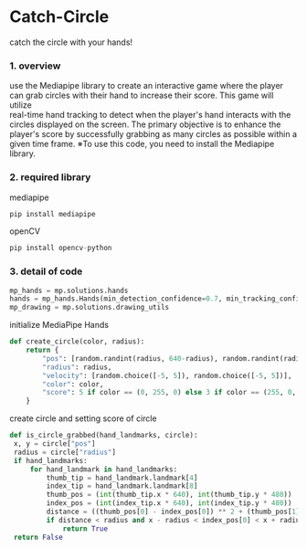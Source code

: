 # Catch-Circle
catch the circle with your hands!

### 1. overview
   use the Mediapipe library to create an interactive game where the player can grab circles with their hand to increase their score. This game will utilize   
   real-time hand tracking to detect when the player's hand interacts with the circles displayed on the screen. The primary objective is to enhance the player's score 
   by successfully grabbing as many circles as possible within a given time frame.
   ※To use this code, you need to install the Mediapipe library.

### 2. required library
   mediapipe
   ``` python
   pip install mediapipe
   ```
   
   openCV
   ``` python
   pip install opencv-python
   ```

### 3. detail of code
   ``` python
   mp_hands = mp.solutions.hands
   hands = mp_hands.Hands(min_detection_confidence=0.7, min_tracking_confidence=0.7)
   mp_drawing = mp.solutions.drawing_utils
   ```
   initialize MediaPipe Hands

   ``` python
   def create_circle(color, radius):
       return {
           "pos": [random.randint(radius, 640-radius), random.randint(radius, 480-radius)],
           "radius": radius,
           "velocity": [random.choice([-5, 5]), random.choice([-5, 5])],
           "color": color,
           "score": 5 if color == (0, 255, 0) else 3 if color == (255, 0, 0) else -3
       }
   ```
   create circle and setting score of circle

   ``` python
   def is_circle_grabbed(hand_landmarks, circle):
    x, y = circle["pos"]
    radius = circle["radius"]
    if hand_landmarks:
        for hand_landmark in hand_landmarks:
            thumb_tip = hand_landmark.landmark[4]
            index_tip = hand_landmark.landmark[8]
            thumb_pos = (int(thumb_tip.x * 640), int(thumb_tip.y * 480))
            index_pos = (int(index_tip.x * 640), int(index_tip.y * 480))
            distance = ((thumb_pos[0] - index_pos[0]) ** 2 + (thumb_pos[1] - index_pos[1]) ** 2) ** 0.5
            if distance < radius and x - radius < index_pos[0] < x + radius and y - radius < index_pos[1] < y + radius:
                return True
    return False
   ```
